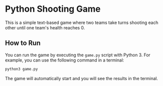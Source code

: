 
# Python Shooting Game

This is a simple text-based game where two teams take turns shooting each other until one team's health reaches 0.

## How to Run

You can run the game by executing the `game.py` script with Python 3. For example, you can use the following command in a terminal:

```bash
python3 game.py
```

The game will automatically start and you will see the results in the terminal.
